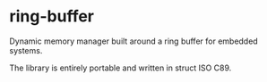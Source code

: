ring-buffer
===========

Dynamic memory manager built around a ring buffer for embedded systems.

The library is entirely portable and written in struct ISO C89.
